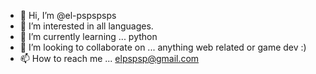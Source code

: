 - 👋 Hi, I’m @el-pspspsps
- 👀 I’m interested in all languages. 
- 🌱 I’m currently learning ... python 
- 💞️ I’m looking to collaborate on ... anything web related or game dev :) 
- 📫 How to reach me ... elpspsp@gmail.com 

<!---
el-pspspsps/el-pspspsps is a ✨ special ✨ repository because its `README.md` (this file) appears on your GitHub profile.
You can click the Preview link to take a look at your changes.
--->
